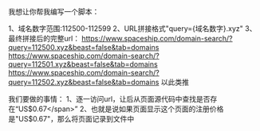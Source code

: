 我想让你帮我编写一个脚本：

1、域名数字范围:112500-112599
2、URL拼接格式"query={域名数字}.xyz"
3、最终拼接后的完整url：
https://www.spaceship.com/domain-search/?query=112500.xyz&beast=false&tab=domains
https://www.spaceship.com/domain-search/?query=112501.xyz&beast=false&tab=domains
https://www.spaceship.com/domain-search/?query=112502.xyz&beast=false&tab=domains
以此类推

我们要做的事情：
1、逐一访问url，让后从页面源代码中查找是否存在“<span class="product-price product-price--regular main-result__available__prices__text__purchase">US$0.67</span>”
2、也就是说如果页面显示这个页面的注册价格是"US$0.67"，那么将页面记录到文件中
